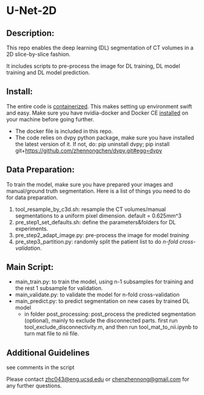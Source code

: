 # U-Net-2D

## Description:
This repo enables the deep learning (DL) segmentation of CT volumes in a 2D slice-by-slice fashion.

It includes scripts to pre-process the image for DL training, DL model training and DL model prediction.

## Install:
The entire code is [containerized](https://www.docker.com/resources/what-container). This makes setting up environment swift and easy. Make sure you have nvidia-docker and Docker CE [installed](https://docs.nvidia.com/datacenter/cloud-native/container-toolkit/install-guide.html#docker) on your machine before going further. <br />
- The docker file is included in this repo. <br />
- The code relies on dvpy python package, make sure you have installed the latest version of it. If not, do:
pip uninstall dvpy; pip install git+https://github.com/zhennongchen/dvpy.git#egg=dvpy <br />

## Data Preparation:
To train the model, make sure you have prepared your images and manual/ground truth segmentation. Here is a list of things you need to do for data preparation.
1. tool_resample_by_c3d.sh: resample the CT volumes/manual segmentations to a uniform pixel dimension. default = 0.625mm^3
2. pre_step1_set_defaults.sh: define the parameters&folders for DL experiments.
3. pre_step2_adapt_image.py: pre-process the image for model *training*
4. pre_step3_partition.py: randomly split the patient list to do *n-fold cross-validation*.

## Main Script:
- main_train.py: to train the model, using n-1 subsamples for training and the rest 1 subsample for validation.
- main_validate.py: to validate the model for n-fold cross-validation
- main_predict.py: to predict segmentation on new cases by trained DL model
    - in folder post_processing: post_process the predicted segmentation (optional), mainly to exclude the disconnected parts. first run tool_exclude_disconnectivity.m, and then run tool_mat_to_nii.ipynb to turn mat file to nii file.

## Additional Guidelines
see comments in the script

Please contact zhc043@eng.ucsd.edu or chenzhennong@gmail.com for any further questions.
